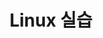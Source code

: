---
# preview details
layout: works-single
title: Linux 실습
category: Linux
category_slug: Linux 실습
image: assets/img/blog/blog9.jpg
short_description: Iptables 미니 프로젝트

# full details
#live_preview: https://bslthemes.com
#full_image: assets/img/works/snort.png
info:
  - label: Year
    value: 2025

  - label: Technology
    value: Linux

description1:
  title: 주의사항
  text1: "이곳에는 **Linux(실습ppt)** 를 올리는 공간입니다."

#gallery:
#  - assets/img/works/file1.png

  #video:
  #poster: assets/img/blog/blog9.jpg
  #id: Gu6z6kIukgg

---